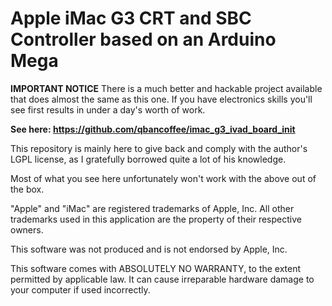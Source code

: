 # Apple iMac G3 CRT and SBC Controller based on an Arduino Mega

**IMPORTANT NOTICE**
There is a much better and hackable project available that does almost the same as this one. If you have electronics skills you'll see first results in under a day's worth of work.

**See here: https://github.com/qbancoffee/imac_g3_ivad_board_init**

This repository is mainly here to give back and comply with the author's LGPL license, as I gratefully borrowed quite a lot of his knowledge.

Most of what you see here unfortunately won't work with the above out of the box.

"Apple" and "iMac" are registered trademarks of Apple, Inc. All other trademarks used in this application are the property of their respective owners.

This software was not produced and is not endorsed by Apple, Inc.

This software comes with ABSOLUTELY NO WARRANTY, to the extent permitted by applicable law. It can cause irreparable hardware damage to your computer if used incorrectly.